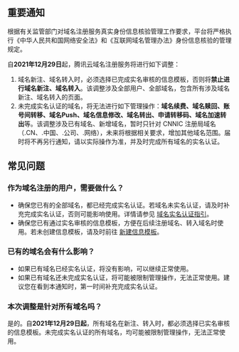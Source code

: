 ## 重要通知

根据有关监管部门对域名注册服务真实身份信息核验管理工作要求，平台将严格执行《中华人民共和国网络安全法》和《互联网域名管理办法》身份信息核验的管理规定。

自**2021年12月29日**起，腾讯云域名注册服务将进行如下调整：

1. 域名新注、域名转入时，必须选择已完成实名审核的信息模板，否则将**禁止进行域名新注、域名转入**。该调整涉及全部用户、全部域名，包含所有涉及域名新注、域名转入的页面。
2. 未完成实名认证的域名，将无法进行如下管理操作：**域名续费、域名赎回、账号间转移、域名Push、域名信息修改、域名转出、申请转移码、域名加速转出**等。该调整涉及已有域名、新增域名，暂时只针对 CNNIC 注册局域名（.CN、.中国、.公司、.网络），未来将根据相关要求，增加其他域名范围。届时将不再另行通知，请以实际操作为准，并及时完成所有域名的实名认证。


## 常见问题
### 作为域名注册的用户，需要做什么？
- 确保您已有的全部域名，都已经完成实名认证。若域名未实名认证，请及时补充完成实名认证，否则可能影响使用。详情请参见 [域名实名认证指引](https://cloud.tencent.com/document/product/242/6707)。
- 确保您已有通过实名审核的信息模板，方便在后续注册域名、转入域名时使用。若未创建信息模板，请及时前往 [新建信息模板](https://console.cloud.tencent.com/domain/template)。

### 已有的域名会有什么影响？
- 如果已有域名已经实名认证，将没有影响，可以继续正常使用。
- 如果已有域名还未完成实名认证，将可能被限制管理操作，无法正常使用。建议您在看到本通知时，第一时间补充完成实名认证。

### 本次调整是针对所有域名吗？
是的。自**2021年12月29日起**，所有域名在新注、转入时，都必须选择已实名审核的信息模板。未完成实名认证的所有域名，均可能被限制管理操作，无法正常使用。





